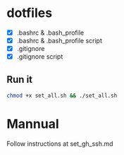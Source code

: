 # dotfiles

- [x] .bashrc & .bash_profile
- [x] .bashrc & .bash_profile script
- [x] .gitignore
- [x] .gitignore script

## Run it

```bash
chmod +x set_all.sh && ./set_all.sh
```

# Mannual

Follow instructions at set_gh_ssh.md